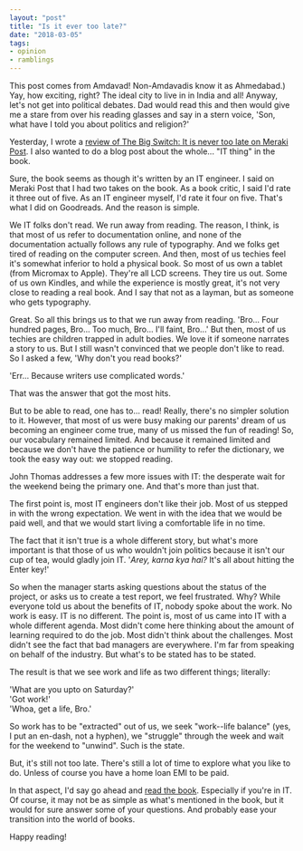 ```yaml
---
layout: "post"
title: "Is it ever too late?"
date: "2018-03-05"
tags:
- opinion
- ramblings
---
```


This post comes from Amdavad! Non-Amdavadis know it as Ahmedabad.) Yay, how exciting, right? The ideal city to live in in India and all! Anyway, let's not get into political debates. Dad would read this and then would give me a stare from over his reading glasses and say in a stern voice, 'Son, what have I told you about politics and religion?'

Yesterday, I wrote a [review of The Big Switch: It is never too late on Meraki Post](https://www.merakipost.com/2018/03/the-big-switch). I also wanted to do a blog post about the whole... "IT thing" in the book.

Sure, the book seems as though it's written by an IT engineer. I said on Meraki Post that I had two takes on the book. As a book critic, I said I'd rate it three out of five. As an IT engineer myself, I'd rate it four on five. That's what I did on Goodreads. And the reason is simple.

We IT folks don't read. We run away from reading. The reason, I think, is that most of us refer to documentation online, and none of the documentation actually follows any rule of typography. And we folks get tired of reading on the computer screen. And then, most of us techies feel it's somewhat inferior to hold a physical book. So most of us own a tablet (from Micromax to Apple). They're all LCD screens. They tire us out. Some of us own Kindles, and while the experience is mostly great, it's not very close to reading a real book. And I say that not as a layman, but as someone who gets typography.

Great. So all this brings us to that we run away from reading. 'Bro... Four hundred pages, Bro... Too much, Bro... I'll faint, Bro...' But then, most of us techies are children trapped in adult bodies. We love it if someone narrates a story to us. But I still wasn't convinced that we people don't like to read. So I asked a few, 'Why don't you read books?'

'Err... Because writers use complicated words.'

That was the answer that got the most hits.

But to be able to read, one has to... read! Really, there's no simpler solution to it. However, that most of us were busy making our parents' dream of us becoming an engineer come true, many of us missed the fun of reading! So, our vocabulary remained limited. And because it remained limited and because we don't have the patience or humility to refer the dictionary, we took the easy way out: we stopped reading.

John Thomas addresses a few more issues with IT: the desperate wait for the weekend being the primary one. And that's more than just that.

The first point is, most IT engineers don't like their job. Most of us stepped in with the wrong expectation. We went in with the idea that we would be paid well, and that we would start living a comfortable life in no time.

The fact that it isn't true is a whole different story, but what's more important is that those of us who wouldn't join politics because it isn't our cup of tea, would gladly join IT. '_Arey, karna kya hai?_ It's all about hitting the Enter key!'

So when the manager starts asking questions about the status of the project, or asks us to create a test report, we feel frustrated. Why? While everyone told us about the benefits of IT, nobody spoke about the work. No work is easy. IT is no different. The point is, most of us came into IT with a whole different agenda. Most didn't come here thinking about the amount of learning required to do the job. Most didn't think about the challenges. Most didn't see the fact that bad managers are everywhere. I'm far from speaking on behalf of the industry. But what's to be stated has to be stated.

The result is that we see work and life as two different things; literally:

'What are you upto on Saturday?'  
'Got work!'  
'Whoa, get a life, Bro.'

So work has to be "extracted" out of us, we seek "work--life balance" (yes, I put an en-dash, not a hyphen), we "struggle" through the week and wait for the weekend to "unwind". Such is the state.

But, it's still not too late. There's still a lot of time to explore what you like to do. Unless of course you have a home loan EMI to be paid.

In that aspect, I'd say go ahead and [read the book](http://amzn.to/2FSG7FE). Especially if you're in IT. Of course, it may not be as simple as what's mentioned in the book, but it would for sure answer some of your questions. And probably ease your transition into the world of books.

Happy reading!